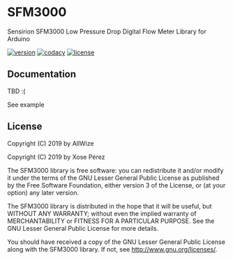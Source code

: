 # SFM3000

Sensirion SFM3000 Low Pressure Drop Digital Flow Meter Library for Arduino

[![version](https://img.shields.io/badge/version-0.0.2-brightgreen.svg)](CHANGELOG.md)
[![codacy](https://img.shields.io/codacy/grade/bf83947ad9a8401aa486937abc724ad3/master.svg)](https://www.codacy.com/app/AllWize/sfm3000/dashboard)
[![license](https://img.shields.io/badge/license-LGPL--3.0-orange.svg)](LICENSE)

## Documentation

TBD :(

See example

## License

Copyright (C) 2019 by AllWize

Copyright (C) 2019 by Xose Pérez <xose at espurna dot io>

The SFM3000 library is free software: you can redistribute it and/or modify
it under the terms of the GNU Lesser General Public License as published by
the Free Software Foundation, either version 3 of the License, or
(at your option) any later version.

The SFM3000 library is distributed in the hope that it will be useful,
but WITHOUT ANY WARRANTY; without even the implied warranty of
MERCHANTABILITY or FITNESS FOR A PARTICULAR PURPOSE.  See the
GNU Lesser General Public License for more details.

You should have received a copy of the GNU Lesser General Public License
along with the SFM3000 library.  If not, see <http://www.gnu.org/licenses/>.
